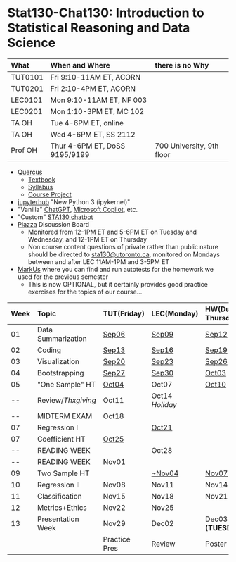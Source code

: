 # Stat130-Chat130: Introduction to Statistical Reasoning and Data Science

|What | When and Where           | there is no Why |
|:-------|:-------------------------|:-|
|TUT0101 | Fri 9:10-11AM ET, ACORN  | |
|TUT0201 | Fri 2:10-4PM ET, ACORN   | |
|LEC0101 | Mon 9:10-11AM ET, NF 003 | |
|LEC0201 | Mon 1:10-3PM ET, MC 102  | |
|TA OH   | Tue 4-6PM ET, online | |
|TA OH   | Wed 4-6PM ET, SS 2112 | |
|Prof OH | Thur 4-6PM ET, DoSS 9195/9199 | 700 University, 9th floor |

- [Quercus](https://q.utoronto.ca/courses/354091) 
    - [Textbook](https://github.com/pointOfive/stat130chat130/wiki)
    - [Syllabus](https://github.com/pointOfive/stat130chat130/syllabus.ipynb) 
    - [Course Project](https://github.com/pointOfive/stat130chat130/project.ipynb) 
- [jupyterhub](https://jupyter.utoronto.ca/) "New Python 3 (ipykernel)" 
- "Vanilla" [ChatGPT](https://chat.openai.com/), [Microsoft Copilot](https://copilot.microsoft.com/), etc.
- "Custom" [STA130 chatbot](https://notebooklm.google/)
- [Piazza](https://piazza.com/utoronto.ca/fall2024/sta130) Discussion Board
    - Monitored from 12-1PM ET and 5-6PM ET on Tuesday and Wednesday, and 12-1PM ET on Thursday
    - Non course content questions of private rather than public nature should be directed to sta130@utoronto.ca, monitored on Mondays between and after LEC 11AM-1PM and 3-5PM ET
- [MarkUs](https://markus.teach.cs.toronto.edu/markus) <!-- https://markus4.teach.cs.toronto.edu/2023-09 --> where you can find and run autotests for the homework we used for the previous semester
    - This is now OPTIONAL, but it certainly provides good practice exercises for the topics of our course...

|Week|Topic         |TUT(Friday)|LEC(Monday)|HW(Due Thursday)|
|:---|:-------------|:----------|:----------|:---------------|
|01|Data Summarization|[Sep06](TUT/STA130F24_TUT01_Sep06.ipynb)|[Sep09](LEC/STA130F24_LEC01_Sep09.ipynb)|[Sep12](HW/STA130F24_HW01_DueSep12.ipynb)|
|02|Coding        |[Sep13](TUT/STA130F24_TUT02_Sep13.ipynb)|[Sep16](LEC/STA130F24_LEC02_Sep16.ipynb)|[Sep19](HW/STA130F24_HW02_DueSep19.ipynb)|
|03|Visualization |[Sep20](TUT/STA130F24_TUT03_Sep20.ipynb)|[Sep23](LEC/STA130F24_LEC03_Sep23.ipynb)|[Sep26](HW/STA130F24_HW03_DueSep26.ipynb)|
|04|Bootstrapping |[Sep27](TUT/STA130F24_TUT04_Sep27.ipynb)|[Sep30](LEC/STA130F24_LEC04_Sep30.ipynb)|[Oct03](HW/STA130F24_HW04_DueOct03.ipynb)|
|05|"One Sample" HT |[Oct04](STA130F24_TUT05_Oct04.ipynb)|Oct07|[Oct10](HW/STA130F24_HW05_DueOct10.ipynb)|
|--|Review/*Thxgiving*|Oct11|Oct14 *Holiday*|     |
|--|MIDTERM EXAM  |Oct18|     |     |
|07|Regression I  |     |[Oct21](LEC/STA130F24_LEC07_Nov04.ipynb)|     |
|07|Coefficient HT|[Oct25](STA130F24_TUT07ate09_Oct25.ipynb)|     |     |
|--|READING WEEK  |     |Oct28|     |
|--|READING WEEK  |Nov01|     |     |
|09|Two Sample HT |     |[~Nov04](LEC/STA130F24_LEC09_Nov04.ipynb)|[Nov07](HW/STA130F24_HW07ate09_DueNov07.ipynb)|
|10|Regression II |Nov08|Nov11|Nov14|
|11|Classification|Nov15|Nov18|Nov21|
|12|Metrics+Ethics|Nov22|Nov25|
|13| Presentation Week |Nov29|Dec02|Dec03 **(TUESDAY)**|
|  |                   |Practice Pres | Review | Poster Fair |
